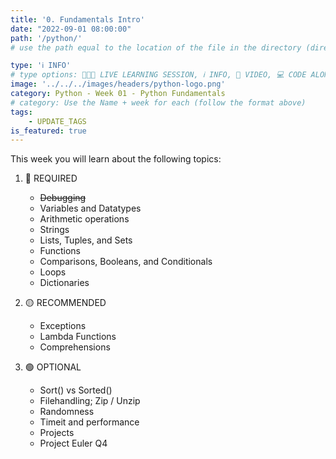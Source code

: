 ```yaml
---
title: '0. Fundamentals Intro'
date: "2022-09-01 08:00:00"
path: '/python/'
# use the path equal to the location of the file in the directory (directory structure)

type: 'ℹ️ INFO'
# type options: 👩🏽‍🏫 LIVE LEARNING SESSION, ℹ️ INFO, 🎥 VIDEO, 💻 CODE ALONG, 🥼LAB, ↩️ REVIEW/NOTES, 👥 GROUP LEARNING, 👷🏼‍♂️ GROUP PROJECT, 🧠 ASSESSMENT, 📝 ASSIGNMENT
image: '../../../images/headers/python-logo.png'
category: Python - Week 01 - Python Fundamentals
# category: Use the Name + week for each (follow the format above)
tags:
    - UPDATE_TAGS
is_featured: true
---
```


This week you will learn about the following topics:

1. 🔴 REQUIRED

    * ~~Debugging~~
    * Variables and Datatypes
    * Arithmetic operations
    * Strings
    * Lists, Tuples, and Sets
    * Functions
    * Comparisons, Booleans, and Conditionals
    * Loops
    * Dictionaries

1. 🟡 RECOMMENDED

    * Exceptions
    * Lambda Functions
    * Comprehensions

1. 🟢 OPTIONAL
    * Sort() vs Sorted()
    * Filehandling; Zip / Unzip
    * Randomness
    * Timeit and performance
    * Projects
    * Project Euler Q4
